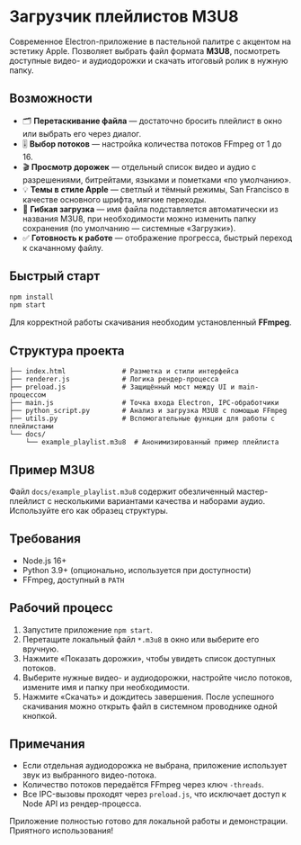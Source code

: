 # Загрузчик плейлистов M3U8

Современное Electron-приложение в пастельной палитре с акцентом на эстетику Apple. Позволяет выбрать файл формата **M3U8**, посмотреть доступные видео- и аудиодорожки и скачать итоговый ролик в нужную папку.

## Возможности

- 🗂️ **Перетаскивание файла** — достаточно бросить плейлист в окно или выбрать его через диалог.
- 🎚️ **Выбор потоков** — настройка количества потоков FFmpeg от 1 до 16.
- 🎬 **Просмотр дорожек** — отдельный список видео и аудио с разрешениями, битрейтами, языками и пометками «по умолчанию».
- 💡 **Темы в стиле Apple** — светлый и тёмный режимы, San Francisco в качестве основного шрифта, мягкие переходы.
- 💾 **Гибкая загрузка** — имя файла подставляется автоматически из названия M3U8, при необходимости можно изменить папку сохранения (по умолчанию — системные «Загрузки»).
- ✅ **Готовность к работе** — отображение прогресса, быстрый переход к скачанному файлу.

## Быстрый старт

```bash
npm install
npm start
```

Для корректной работы скачивания необходим установленный **FFmpeg**.

## Структура проекта

```
├── index.html              # Разметка и стили интерфейса
├── renderer.js             # Логика рендер-процесса
├── preload.js              # Защищённый мост между UI и main-процессом
├── main.js                 # Точка входа Electron, IPC-обработчики
├── python_script.py        # Анализ и загрузка M3U8 с помощью FFmpeg
├── utils.py                # Вспомогательные функции для работы с плейлистами
└── docs/
    └── example_playlist.m3u8  # Анонимизированный пример плейлиста
```

## Пример M3U8

Файл `docs/example_playlist.m3u8` содержит обезличенный мастер-плейлист с несколькими вариантами качества и наборами аудио. Используйте его как образец структуры.

## Требования

- Node.js 16+
- Python 3.9+ (опционально, используется при доступности)
- FFmpeg, доступный в `PATH`

## Рабочий процесс

1. Запустите приложение `npm start`.
2. Перетащите локальный файл `*.m3u8` в окно или выберите его вручную.
3. Нажмите «Показать дорожки», чтобы увидеть список доступных потоков.
4. Выберите нужные видео- и аудиодорожки, настройте число потоков, измените имя и папку при необходимости.
5. Нажмите «Скачать» и дождитесь завершения. После успешного скачивания можно открыть файл в системном проводнике одной кнопкой.

## Примечания

- Если отдельная аудиодорожка не выбрана, приложение использует звук из выбранного видео-потока.
- Количество потоков передаётся FFmpeg через ключ `-threads`.
- Все IPC-вызовы проходят через `preload.js`, что исключает доступ к Node API из рендер-процесса.

Приложение полностью готово для локальной работы и демонстрации. Приятного использования!
